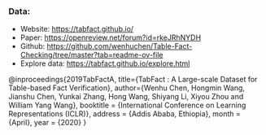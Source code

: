 ### Data:
- Website: https://tabfact.github.io/
- Paper: https://openreview.net/forum?id=rkeJRhNYDH
- Github: https://github.com/wenhuchen/Table-Fact-Checking/tree/master?tab=readme-ov-file
- Explore data: https://tabfact.github.io/explore.html



@inproceedings{2019TabFactA,
  title={TabFact : A Large-scale Dataset for Table-based Fact Verification},
  author={Wenhu Chen, Hongmin Wang, Jianshu Chen, Yunkai Zhang, Hong Wang, Shiyang Li, Xiyou Zhou and William Yang Wang},
  booktitle = {International Conference on Learning Representations (ICLR)},
  address = {Addis Ababa, Ethiopia},
  month = {April},
  year = {2020}
}